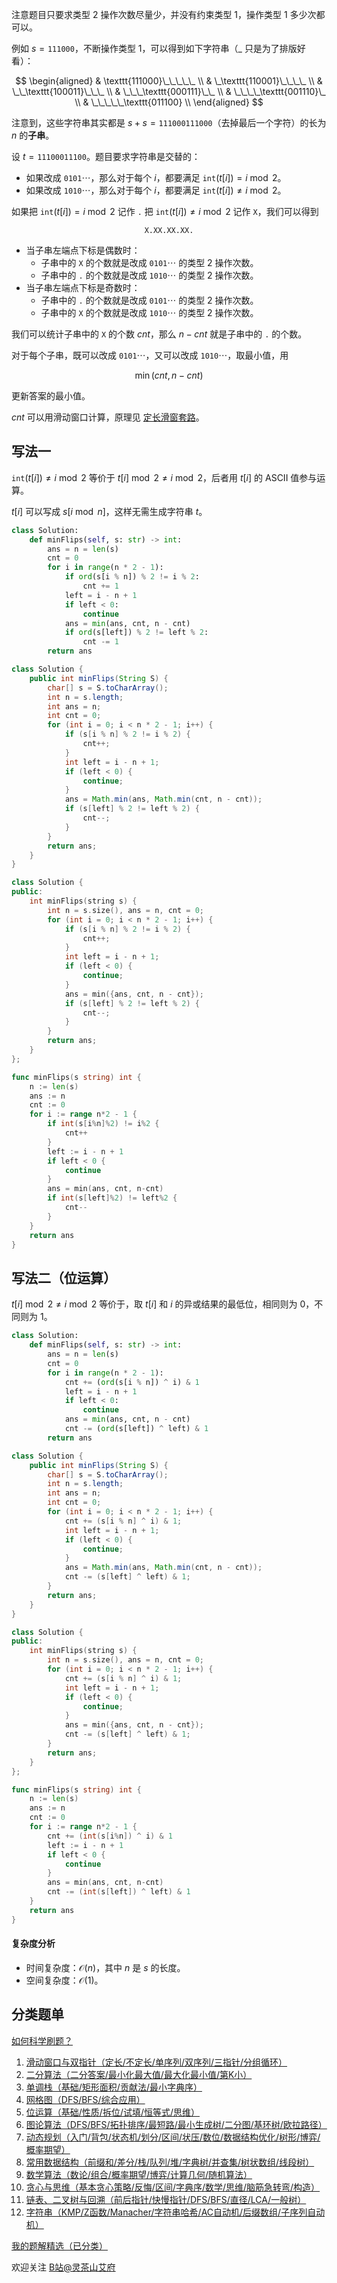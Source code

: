 注意题目只要求类型 2 操作次数尽量少，并没有约束类型 1，操作类型 1 多少次都可以。

例如 $s = \texttt{111000}$，不断操作类型 1，可以得到如下字符串（$\_$ 只是为了排版好看）：

$$
\begin{aligned}
& \texttt{111000}\_\_\_\_\_     \\
& \_\texttt{110001}\_\_\_\_     \\
& \_\_\texttt{100011}\_\_\_     \\
& \_\_\_\texttt{000111}\_\_     \\
& \_\_\_\_\texttt{001110}\_     \\
& \_\_\_\_\_\texttt{011100}     \\
\end{aligned}
$$

注意到，这些字符串其实都是 $s+s=\texttt{111000111000}$（去掉最后一个字符）的长为 $n$ 的**子串**。

设 $t=\texttt{11100011100}$。题目要求字符串是交替的：

- 如果改成 $\texttt{0101}\cdots$，那么对于每个 $i$，都要满足 $\texttt{int}(t[i]) = i\bmod 2$。
- 如果改成 $\texttt{1010}\cdots$，那么对于每个 $i$，都要满足 $\texttt{int}(t[i]) \ne i\bmod 2$。

如果把 $\texttt{int}(t[i])= i\bmod 2$ 记作 $\texttt{.}$ 把 $\texttt{int}(t[i])\ne i\bmod 2$ 记作 $\texttt{X}$，我们可以得到

$$
\texttt{X.XX.XX.XX.}
$$

- 当子串左端点下标是偶数时：
    - 子串中的 $\texttt{X}$ 的个数就是改成 $\texttt{0101}\cdots$ 的类型 2 操作次数。
    - 子串中的 $\texttt{.}$ 的个数就是改成 $\texttt{1010}\cdots$ 的类型 2 操作次数。
- 当子串左端点下标是奇数时：
    - 子串中的 $\texttt{.}$ 的个数就是改成 $\texttt{0101}\cdots$ 的类型 2 操作次数。
    - 子串中的 $\texttt{X}$ 的个数就是改成 $\texttt{1010}\cdots$ 的类型 2 操作次数。

我们可以统计子串中的 $\texttt{X}$ 的个数 $\textit{cnt}$，那么 $n-\textit{cnt}$ 就是子串中的 $\texttt{.}$ 的个数。

对于每个子串，既可以改成 $\texttt{0101}\cdots$，又可以改成 $\texttt{1010}\cdots$，取最小值，用

$$
\min(\textit{cnt},n-\textit{cnt})
$$

更新答案的最小值。

$\textit{cnt}$ 可以用滑动窗口计算，原理见 [定长滑窗套路](https://leetcode.cn/problems/maximum-number-of-vowels-in-a-substring-of-given-length/solutions/2809359/tao-lu-jiao-ni-jie-jue-ding-chang-hua-ch-fzfo/)。

## 写法一

$\texttt{int}(t[i])\ne i\bmod 2$ 等价于 $t[i]\bmod 2\ne i\bmod 2$，后者用 $t[i]$ 的 ASCII 值参与运算。

$t[i]$ 可以写成 $s[i\bmod n]$，这样无需生成字符串 $t$。

```py [sol-Python3]
class Solution:
    def minFlips(self, s: str) -> int:
        ans = n = len(s)
        cnt = 0
        for i in range(n * 2 - 1):
            if ord(s[i % n]) % 2 != i % 2:
                cnt += 1
            left = i - n + 1
            if left < 0:
                continue
            ans = min(ans, cnt, n - cnt)
            if ord(s[left]) % 2 != left % 2:
                cnt -= 1
        return ans
```

```java [sol-Java]
class Solution {
    public int minFlips(String S) {
        char[] s = S.toCharArray();
        int n = s.length;
        int ans = n;
        int cnt = 0;
        for (int i = 0; i < n * 2 - 1; i++) {
            if (s[i % n] % 2 != i % 2) {
                cnt++;
            }
            int left = i - n + 1;
            if (left < 0) {
                continue;
            }
            ans = Math.min(ans, Math.min(cnt, n - cnt));
            if (s[left] % 2 != left % 2) {
                cnt--;
            }
        }
        return ans;
    }
}
```

```cpp [sol-C++]
class Solution {
public:
    int minFlips(string s) {
        int n = s.size(), ans = n, cnt = 0;
        for (int i = 0; i < n * 2 - 1; i++) {
            if (s[i % n] % 2 != i % 2) {
                cnt++;
            }
            int left = i - n + 1;
            if (left < 0) {
                continue;
            }
            ans = min({ans, cnt, n - cnt});
            if (s[left] % 2 != left % 2) {
                cnt--;
            }
        }
        return ans;
    }
};
```

```go [sol-Go]
func minFlips(s string) int {
	n := len(s)
	ans := n
	cnt := 0
	for i := range n*2 - 1 {
		if int(s[i%n]%2) != i%2 {
			cnt++
		}
		left := i - n + 1
		if left < 0 {
			continue
		}
		ans = min(ans, cnt, n-cnt)
		if int(s[left]%2) != left%2 {
			cnt--
		}
	}
	return ans
}
```

## 写法二（位运算）

$t[i]\bmod 2\ne i\bmod 2$ 等价于，取 $t[i]$ 和 $i$ 的异或结果的最低位，相同则为 $0$，不同则为 $1$。

```py [sol-Python3]
class Solution:
    def minFlips(self, s: str) -> int:
        ans = n = len(s)
        cnt = 0
        for i in range(n * 2 - 1):
            cnt += (ord(s[i % n]) ^ i) & 1
            left = i - n + 1
            if left < 0:
                continue
            ans = min(ans, cnt, n - cnt)
            cnt -= (ord(s[left]) ^ left) & 1
        return ans
```

```java [sol-Java]
class Solution {
    public int minFlips(String S) {
        char[] s = S.toCharArray();
        int n = s.length;
        int ans = n;
        int cnt = 0;
        for (int i = 0; i < n * 2 - 1; i++) {
            cnt += (s[i % n] ^ i) & 1;
            int left = i - n + 1;
            if (left < 0) {
                continue;
            }
            ans = Math.min(ans, Math.min(cnt, n - cnt));
            cnt -= (s[left] ^ left) & 1;
        }
        return ans;
    }
}
```

```cpp [sol-C++]
class Solution {
public:
    int minFlips(string s) {
        int n = s.size(), ans = n, cnt = 0;
        for (int i = 0; i < n * 2 - 1; i++) {
            cnt += (s[i % n] ^ i) & 1;
            int left = i - n + 1;
            if (left < 0) {
                continue;
            }
            ans = min({ans, cnt, n - cnt});
            cnt -= (s[left] ^ left) & 1;
        }
        return ans;
    }
};
```

```go [sol-Go]
func minFlips(s string) int {
	n := len(s)
	ans := n
	cnt := 0
	for i := range n*2 - 1 {
		cnt += (int(s[i%n]) ^ i) & 1
		left := i - n + 1
		if left < 0 {
			continue
		}
		ans = min(ans, cnt, n-cnt)
		cnt -= (int(s[left]) ^ left) & 1
	}
	return ans
}
```

#### 复杂度分析

- 时间复杂度：$\mathcal{O}(n)$，其中 $n$ 是 $s$ 的长度。
- 空间复杂度：$\mathcal{O}(1)$。

## 分类题单

[如何科学刷题？](https://leetcode.cn/circle/discuss/RvFUtj/)

1. [滑动窗口与双指针（定长/不定长/单序列/双序列/三指针/分组循环）](https://leetcode.cn/circle/discuss/0viNMK/)
2. [二分算法（二分答案/最小化最大值/最大化最小值/第K小）](https://leetcode.cn/circle/discuss/SqopEo/)
3. [单调栈（基础/矩形面积/贡献法/最小字典序）](https://leetcode.cn/circle/discuss/9oZFK9/)
4. [网格图（DFS/BFS/综合应用）](https://leetcode.cn/circle/discuss/YiXPXW/)
5. [位运算（基础/性质/拆位/试填/恒等式/思维）](https://leetcode.cn/circle/discuss/dHn9Vk/)
6. [图论算法（DFS/BFS/拓扑排序/最短路/最小生成树/二分图/基环树/欧拉路径）](https://leetcode.cn/circle/discuss/01LUak/)
7. [动态规划（入门/背包/状态机/划分/区间/状压/数位/数据结构优化/树形/博弈/概率期望）](https://leetcode.cn/circle/discuss/tXLS3i/)
8. [常用数据结构（前缀和/差分/栈/队列/堆/字典树/并查集/树状数组/线段树）](https://leetcode.cn/circle/discuss/mOr1u6/)
9. [数学算法（数论/组合/概率期望/博弈/计算几何/随机算法）](https://leetcode.cn/circle/discuss/IYT3ss/)
10. [贪心与思维（基本贪心策略/反悔/区间/字典序/数学/思维/脑筋急转弯/构造）](https://leetcode.cn/circle/discuss/g6KTKL/)
11. [链表、二叉树与回溯（前后指针/快慢指针/DFS/BFS/直径/LCA/一般树）](https://leetcode.cn/circle/discuss/K0n2gO/)
12. [字符串（KMP/Z函数/Manacher/字符串哈希/AC自动机/后缀数组/子序列自动机）](https://leetcode.cn/circle/discuss/SJFwQI/)

[我的题解精选（已分类）](https://github.com/EndlessCheng/codeforces-go/blob/master/leetcode/SOLUTIONS.md)

欢迎关注 [B站@灵茶山艾府](https://space.bilibili.com/206214)
